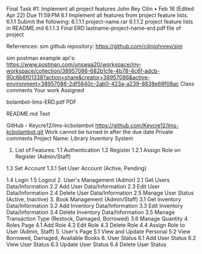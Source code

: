 
Final Task #1: Implement all project features
John Rey Cilin
•
Feb 16 (Edited Apr 22)
Due 11:59 PM
6.1 Implement all features from project feature lists.
6.1.1 Submit the following:
6.1.1.1 project-name.rar
6.1.1.2 project feature lists in README.md
6.1.1.3 Final ERD lastname-project-name-erd.pdf file of project

Referrences:
sim github repository:
https://github.com/cilinjohnrey/sim

sim postman example api's:
https://www.postman.com/unswaa20/workspace/my-workspace/collection/38957086-682b1cfe-4b78-4c6f-adcb-90c6b8f01338?action=share&creator=38957086&active-environment=38957086-2df5840c-2ab0-423a-a239-8838e68f08ac
Class comments
Your work
Assigned

bolambot-lims-ERD.pdf
PDF

README.md
Text

GitHub - Keycre12/lms-kcbolambot
https://github.com/Keycre12/lms-kcbolambot.git
Work cannot be turned in after the due date
Private comments
Project Name: Library Inventory System

1. List of Features:
1.1 Authentication
1.2 Register
1.2.1 Assign Role on Register (Admin/Staff)

1.3 Set Account
1.3.1 Set User Account (Active, Pending)

1.4 Login
1.5 Logout
2. User's Management (Admin)
2.1 Get Users Data/Information
2.2 Add User Data/Information
2.3 Edit User Data/Information
2.4 Delete User Data/Information
2.5 Manage User Status (Active, Inactive)
3. Book Management (Admin/Staff)
3.1 Get Inventory Data/Information
3.2 Add Inventory Data/Information
3.3 Edit Inventory Data/Information
3.4 Delete Inventory Data/Information
3.5 Manage Transaction Type (Restock, Damaged, Borrowed)
3.6 Manage Quantity
4. Roles Page
4.1 Add Role
4.2 Edit Role
4.3 Delete Role
4.4 Assign Role to User (Admin, Staff)
5. User's Page
5.1 View and Update Personal
5.2 View Borrowed, Damaged, Available Books
6. User Status
6.1 Add User Status
6.2 View User Status
6.3 Update User Status
6.4 Delete User Status

